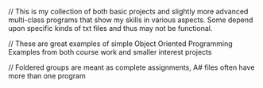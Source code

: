 // This is my collection of both basic projects and slightly more advanced multi-class programs that show my skills in various aspects. Some depend upon specific kinds of txt files and thus may not be functional. 

// These are great examples of simple Object Oriented Programming Examples from both course work and smaller interest projects

// Foldered groups are meant as complete assignments, A# files often have more than one program
